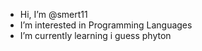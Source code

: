 -    Hi, I’m @smert11
-    I’m interested in Programming Languages
-    I’m currently learning i guess phyton
<!---
smert11/smert11 is a ✨ special ✨ repository because its `README.md` (this file) appears on your GitHub profile.
You can click the Preview link to take a look at your changes.
--->
